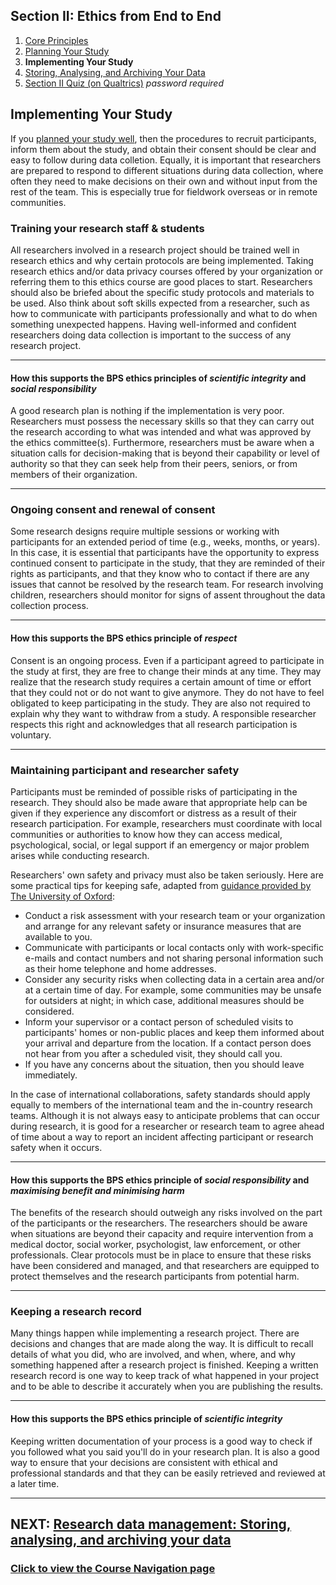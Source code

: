 ## Section II: Ethics from End to End

1. [Core Principles](endto.md)
2. [Planning Your Study](endto-before.md)
3. **Implementing Your Study**
4. [Storing, Analysing, and Archiving Your Data](endto-after.md)
5. [Section II Quiz (on Qualtrics)](https://oxfordeducation.eu.qualtrics.com/jfe/form/SV_bPHRKTydLSyDzRH) *password required*

## Implementing Your Study

If you [planned your study well](endto-before.md), then the procedures to recruit participants, inform them about the study, and obtain their consent should be clear and easy to follow during data colletion. Equally, it is important that researchers are prepared to respond to different situations during data collection, where often they need to make decisions on their own and without input from the rest of the team. This is especially true for fieldwork overseas or in remote communities. 

### **Training your research staff & students**

All researchers involved in a research project should be trained well in research ethics and why certain protocols are being implemented. Taking research ethics and/or data privacy courses offered by your organization or referring them to this ethics course are good places to start. Researchers should also be briefed about the specific study protocols and materials to be used. Also think about soft skills expected from a researcher, such as how to communicate with participants professionally and what to do when something unexpected happens. Having well-informed and confident researchers doing data collection is important to the success of any research project.

* * *
#### How this supports the BPS ethics principles of _scientific integrity_ and _social responsibility_
A good research plan is nothing if the implementation is very poor. Researchers must possess the necessary skills so that they can carry out the research according to what was intended and what was approved by the ethics committee(s). Furthermore, researchers must be aware when a situation calls for decision-making that is beyond their capability or level of authority so that they can seek help from their peers, seniors, or from members of their organization.

* * *

### Ongoing consent and renewal of consent

Some research designs require multiple sessions or working with participants for an extended period of time (e.g., weeks, months, or years). In this case, it is essential that participants have the opportunity to express continued consent to participate in the study, that they are reminded of their rights as participants, and that they know who to contact if there are any issues that cannot be resolved by the research team. For research involving children, researchers should monitor for signs of assent throughout the data collection process.

* * *
#### How this supports the BPS ethics principle of _respect_
Consent is an ongoing process. Even if a participant agreed to participate in the study at first, they are free to change their minds at any time. They may realize that the research study requires a certain amount of time or effort that they could not or do not want to give anymore. They do not have to feel obligated to keep participating in the study. They are also not required to explain why they want to withdraw from a study. A responsible researcher respects this right and acknowledges that all research participation is voluntary.
* * *

### Maintaining participant and researcher safety

Participants must be reminded of possible risks of participating in the research. They should also be made aware that appropriate help can be given if they experience any discomfort or distress as a result of their research participation. For example, researchers must coordinate with local communities or authorities to know how they can access medical, psychological, social, or legal support if an emergency or major problem arises while conducting research.

Researchers' own safety and privacy must also be taken seriously. Here are some practical tips for keeping safe, adapted from [guidance provided by The University of Oxford](https://researchsupport.admin.ox.ac.uk/files/bpg01researchersafetypdf):

- Conduct a risk assessment with your research team or your organization and arrange for any relevant safety or insurance measures that are available to you.
- Communicate with participants or local contacts only with work-specific e-mails and contact numbers and not sharing personal information such as their home telephone and home addresses.
- Consider any security risks when collecting data in a certain area and/or at a certain time of day. For example, some communities may be unsafe for outsiders at night; in which case, additional measures should be considered.
- Inform your supervisor or a contact person of scheduled visits to participants' homes or non-public places and keep them informed about your arrival and departure from the location. If a contact person does not hear from you after a scheduled visit, they should call you.
- If you have any concerns about the situation, then you should leave immediately.

In the case of international collaborations, safety standards should apply equally to members of the international team and the in-country research teams. Although it is not always easy to anticipate problems that can occur during research, it is good for a researcher or research team to agree ahead of time about a way to report an incident affecting participant or research safety when it occurs.

* * *
#### How this supports the BPS ethics principle of _social responsibility_ and _maximising benefit and minimising harm_
The benefits of the research should outweigh any risks involved on the part of the participants or the researchers. The researchers should be aware when situations are beyond their capacity and require intervention from a medical doctor, social worker, psychologist, law enforcement, or other professionals. Clear protocols must be in place to ensure that these risks have been considered and managed, and that researchers are equipped to protect themselves and the research participants from potential harm.
* * *

### Keeping a research record

Many things happen while implementing a research project. There are decisions and changes that are made along the way. It is difficult to recall details of what you did, who are involved, and when, where, and why something happened after a research project is finished. Keeping a written research record is one way to keep track of what happened in your project and to be able to describe it accurately when you are publishing the results.

* * *
#### How this supports the BPS ethics principle of _scientific integrity_
Keeping written documentation of your process is a good way to check if you followed what you said you'll do in your research plan. It is also a good way to ensure that your decisions are consistent with ethical and professional standards and that they can be easily retrieved and reviewed at a later time.
* * *

## NEXT: [Research data management: Storing, analysing, and archiving your data](endto-after.md)
### [Click to view the Course Navigation page](toc.md)

